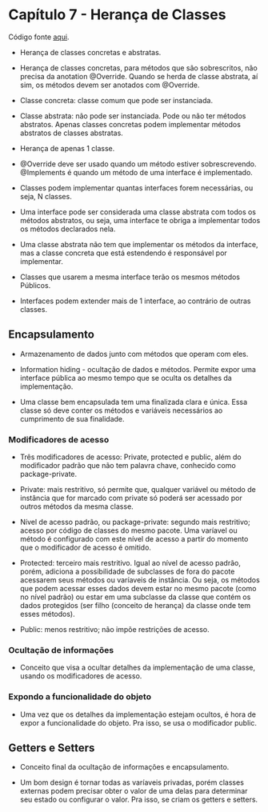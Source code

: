 # Capítulo 7 - Herança de Classes

Código fonte [aqui](../../codigofonte/cap07).

 - Herança de classes concretas e abstratas.

 - Herança de classes concretas, para métodos que são sobrescritos, não precisa da anotation @Override. Quando se herda de classe abstrata, aí sim, os métodos devem ser anotados com @Override.

 - Classe concreta: classe comum que pode ser instanciada.

 - Classe abstrata: não pode ser instanciada. Pode ou não ter métodos abstratos. Apenas classes concretas podem implementar métodos abstratos de classes abstratas.

 - Herança de apenas 1 classe.

 - @Override deve ser usado quando um método estiver sobrescrevendo. @Implements é quando um método de uma interface é implementado.

 - Classes podem implementar quantas interfaces forem necessárias, ou seja, N classes.

 - Uma interface pode ser considerada uma classe abstrata com todos os métodos abstratos, ou seja, uma interface te obriga a implementar todos os métodos declarados nela.

 - Uma classe abstrata não tem que implementar os métodos da interface, mas a classe concreta que está estendendo é responsável por implementar.

 - Classes que usarem a mesma interface terão os mesmos métodos Públicos.

 - Interfaces podem extender mais de 1 interface, ao contrário de outras classes.

 ## Encapsulamento

 - Armazenamento de dados junto com métodos que operam com eles.

 - Information hiding - ocultação de dados e métodos. Permite expor uma interface pública ao mesmo tempo que se oculta os detalhes da implementação.

 - Uma classe bem encapsulada tem uma finalizada clara e única. Essa classe só deve conter os métodos e variáveis necessários ao cumprimento de sua finalidade.

 ### Modificadores de acesso

 - Três modificadores de acesso: Private, protected e public, além do modificador padrão que não tem palavra chave, conhecido como package-private.

 * Private: mais restritivo, só permite que, qualquer variável ou método de instância que for marcado com private só poderá ser acessado por outros métodos da mesma classe.

 * Nível de acesso padrão, ou package-private: segundo mais restritivo; acesso por código de classes do mesmo pacote. Uma varíavel ou método é configurado com este nível de acesso a partir do momento que o modificador de acesso é omitido.

 * Protected: terceiro mais restritivo. Igual ao nível de acesso padrão, porém, adiciona a possibilidade de subclasses de fora do pacote acessarem seus métodos ou varíaveis de instância. Ou seja, os métodos que podem acessar esses dados devem estar no mesmo pacote (como no nível padrão) ou estar em uma subclasse da classe que contém os dados protegidos (ser filho (conceito de herança) da classe onde tem esses métodos).

 * Public: menos restritivo; não impõe restrições de acesso.

 ### Ocultação de informações

 - Conceito que visa a ocultar detalhes da implementação de uma classe, usando os modificadores de acesso.

 ### Expondo a funcionalidade do objeto

 - Uma vez que os detalhes da implementação estejam ocultos, é hora de expor a funcionalidade do objeto. Pra isso, se usa o modificador public.

 ## Getters e Setters

 - Conceito final da ocultação de informações e encapsulamento.

 - Um bom design é tornar todas as varíaveis privadas, porém classes externas podem precisar obter o valor de uma delas para determinar seu estado ou configurar o valor. Pra isso, se criam os getters e setters.
